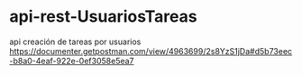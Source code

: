 # api-rest-UsuariosTareas
api creación de tareas por usuarios https://documenter.getpostman.com/view/4963699/2s8YzS1jDa#d5b73eec-b8a0-4eaf-922e-0ef3058e5ea7
